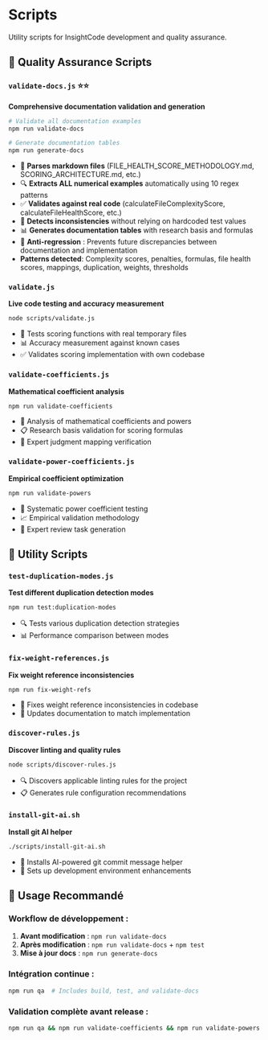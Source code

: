 # Scripts

Utility scripts for InsightCode development and quality assurance.

## 🧪 **Quality Assurance Scripts**

### `validate-docs.js` ⭐⭐
**Comprehensive documentation validation and generation**
```bash
# Validate all documentation examples
npm run validate-docs

# Generate documentation tables
npm run generate-docs
```
- 📖 **Parses markdown files** (FILE_HEALTH_SCORE_METHODOLOGY.md, SCORING_ARCHITECTURE.md, etc.)
- 🔍 **Extracts ALL numerical examples** automatically using 10 regex patterns
- ✅ **Validates against real code** (calculateFileComplexityScore, calculateFileHealthScore, etc.)
- 🚨 **Detects inconsistencies** without relying on hardcoded test values
- 📊 **Generates documentation tables** with research basis and formulas
- 🔄 **Anti-regression** : Prevents future discrepancies between documentation and implementation
- **Patterns detected**: Complexity scores, penalties, formulas, file health scores, mappings, duplication, weights, thresholds

### `validate.js`
**Live code testing and accuracy measurement**
```bash
node scripts/validate.js
```
- 🧪 Tests scoring functions with real temporary files
- 📊 Accuracy measurement against known cases
- ✅ Validates scoring implementation with own codebase

### `validate-coefficients.js`
**Mathematical coefficient analysis**
```bash
npm run validate-coefficients
```
- 🧮 Analysis of mathematical coefficients and powers
- 📋 Research basis validation for scoring formulas
- 🎯 Expert judgment mapping verification

### `validate-power-coefficients.js`
**Empirical coefficient optimization**
```bash
npm run validate-powers
```
- 🔬 Systematic power coefficient testing
- 📈 Empirical validation methodology
- 🎯 Expert review task generation

## 🔧 **Utility Scripts**

### `test-duplication-modes.js`
**Test different duplication detection modes**
```bash
npm run test:duplication-modes
```
- 🔍 Tests various duplication detection strategies
- 📊 Performance comparison between modes

### `fix-weight-references.js`
**Fix weight reference inconsistencies**
```bash
npm run fix-weight-refs
```
- 🔧 Fixes weight reference inconsistencies in codebase
- 📝 Updates documentation to match implementation

### `discover-rules.js`
**Discover linting and quality rules**
```bash
node scripts/discover-rules.js
```
- 🔍 Discovers applicable linting rules for the project
- 📋 Generates rule configuration recommendations

### `install-git-ai.sh`
**Install git AI helper**
```bash
./scripts/install-git-ai.sh
```
- 🤖 Installs AI-powered git commit message helper
- 🔧 Sets up development environment enhancements

## 🎯 **Usage Recommandé**

### Workflow de développement :
1. **Avant modification** : `npm run validate-docs`
2. **Après modification** : `npm run validate-docs` + `npm test`
3. **Mise à jour docs** : `npm run generate-docs`

### Intégration continue :
```bash
npm run qa  # Includes build, test, and validate-docs
```

### Validation complète avant release :
```bash
npm run qa && npm run validate-coefficients && npm run validate-powers
```